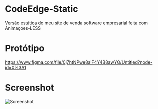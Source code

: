# CodeEdge-Static
Versão estática do meu site de venda software empresarial feita com Animaçoes-LESS

# Protótipo
https://www.figma.com/file/0j7htNPwe8alF4Y4B8awYQ/Untitled?node-id=0%3A1

# Screenshot

![Screenshot](https://i.postimg.cc/cCc59vrd/Site2.png)

